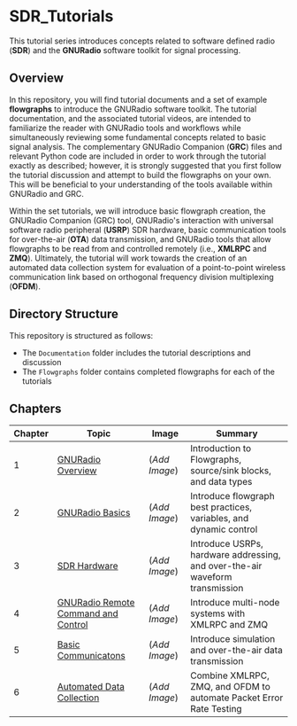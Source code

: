 # SDR_Tutorials
This tutorial series introduces concepts related to software defined radio (**SDR**) and the **GNURadio** software toolkit for signal processing. 

## Overview
In this repository, you will find tutorial documents and a set of example **flowgraphs** to introduce the GNURadio software toolkit. The tutorial documentation, and the associated tutorial videos, are intended to familiarize the reader with GNURadio tools and workflows while simultaneously reviewing some fundamental concepts related to basic signal analysis. The complementary GNURadio Companion (**GRC**) files and relevant Python code are included in order to work through the tutorial exactly as described; however, it is strongly suggested that you first follow the tutorial discussion and attempt to build the flowgraphs on your own. This will be beneficial to your understanding of the tools available within GNURadio and GRC. 

Within the set tutorials, we will introduce basic flowgraph creation, the GNURadio Companion (GRC) tool, GNURadio's interaction with universal software radio peripheral (**USRP**) SDR hardware, basic communication tools for over-the-air (**OTA**) data transmission, and GNURadio tools that allow flowgraphs to be read from and controlled remotely (i.e., **XMLRPC** and **ZMQ**). Ultimately, the tutorial will work towards the creation of an automated data collection system for evaluation of a point-to-point wireless communication link based on orthogonal frequency division multiplexing (**OFDM**).


## Directory Structure
This repository is structured as follows:
* The `Documentation` folder includes the tutorial descriptions and discussion 
* The `Flowgraphs` folder contains completed flowgraphs for each of the tutorials

## Chapters
| Chapter | Topic | Image | Summary 
| --- | --- | --- | --- |
|  1  | [GNURadio Overview](Documentation/GNURadio_Overview.md)               | (_Add Image_) | Introduction to Flowgraphs, source/sink blocks, and data types
|  2  | [GNURadio Basics](Documentation/GNURadio_Basics.md)                   | (_Add Image_) | Introduce flowgraph best practices, variables, and dynamic control
|  3  | [SDR Hardware](Documentation/SDR_Hardware.md)                         | (_Add Image_) | Introduce USRPs, hardware addressing, and over-the-air waveform transmission
|  4  | [GNURadio Remote Command and Control](Documentation/GNURadio_CaC.md)  | (_Add Image_) | Introduce multi-node systems with XMLRPC and ZMQ
|  5  | [Basic Communicatons](Documentation/GNURadio_Comms.md)                | (_Add Image_) | Introduce simulation and over-the-air data transmission
|  6  | [Automated Data Collection](Documentation/GNURadio_Automation.md)     | (_Add Image_) | Combine XMLRPC, ZMQ, and OFDM to automate Packet Error Rate Testing
